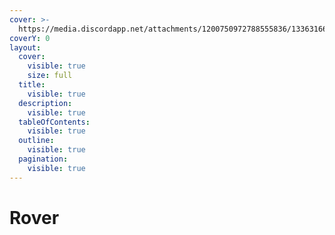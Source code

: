 ```yaml
---
cover: >-
  https://media.discordapp.net/attachments/1200750972788555836/1336316647904120864/image.png?ex=67a35d5c&is=67a20bdc&hm=7736407e593a6a0232970280dfbe907365a53b43ba0658b4f7af6d16a5f1880b&=&format=webp&quality=lossless&width=1920&height=354
coverY: 0
layout:
  cover:
    visible: true
    size: full
  title:
    visible: true
  description:
    visible: true
  tableOfContents:
    visible: true
  outline:
    visible: true
  pagination:
    visible: true
---
```


# Rover

